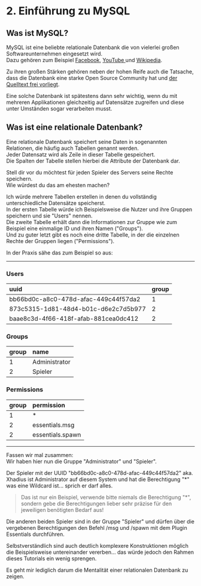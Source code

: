 # 2. Einführung zu MySQL

## Was ist MySQL?

MySQL ist eine beliebte relationale Datenbank die von vielerlei großen Softwareunternehmen eingesetzt wird.  
Dazu gehören zum Beispiel [Facebook](https://www.mysql.de/customers/view/?id=757), [YouTube ](https://www.mysql.de/customers/view/?id=750)und [Wikipedia](https://www.mysql.de/customers/view/?id=663).

Zu ihren großen Stärken gehören neben der hohen Reife auch die Tatsache, dass die Datenbank eine starke Open Source Community hat und [der Quelltext frei vorliegt](https://github.com/mysql/mysql-server "Die Repository vom MySQL-Server").

Eine solche Datenbank ist spätestens dann sehr wichtig, wenn du mit mehreren Applikationen gleichzeitig auf Datensätze zugreifen und diese unter Umständen sogar verarbeiten musst.

## Was ist eine relationale Datenbank?

Eine relationale Datenbank speichert seine Daten in sogenannten Relationen, die häufig auch Tabellen genannt werden.  
Jeder Datensatz wird als Zeile in dieser Tabelle gespeichert.  
Die Spalten der Tabelle stellen hierbei die Attribute der Datenbank dar.

Stell dir vor du möchtest für jeden Spieler des Servers seine Rechte speichern.  
Wie würdest du das am ehesten machen?

Ich würde mehrere Tabellen erstellen in denen du vollständig unterschiedliche Datensätze speicherst.  
In der ersten Tabelle würde ich Beispielsweise die Nutzer und ihre Gruppen speichern und sie "Users" nennen.  
Die zweite Tabelle erhält dann die Informationen zur Gruppe wie zum Beispiel eine einmalige ID und ihren Namen \("Groups"\).  
Und zu guter letzt gibt es noch eine dritte Tabelle, in der die einzelnen Rechte der Gruppen liegen \("Permissions"\).

In der Praxis sähe das zum Beispiel so aus:

---

### Users

| uuid | group |
| :--- | :--- |
| bb66bd0c-a8c0-478d-afac-449c44f57da2 | 1 |
| 873c5315-1d81-48d4-b01c-d6e2c7d5b977 | 2 |
| baae8c3d-4f66-418f-afab-881cea0dc412 | 2 |

### Groups

| group | name |
| :--- | :--- |
| 1 | Administrator |
| 2 | Spieler |

### Permissions

| group | permission |
| :--- | :--- |
| 1 | \* |
| 2 | essentials.msg |
| 2 | essentials.spawn |

---

Fassen wir mal zusammen:  
Wir haben hier nun die Gruppe "Administrator" und "Spieler".

Der Spieler mit der UUID "bb66bd0c-a8c0-478d-afac-449c44f57da2" aka. Xhadius ist Administrator auf diesem System und hat die Berechtigung "\*" was eine Wildcard ist... sprich er darf alles.

> Das ist nur ein Beispiel, verwende bitte niemals die Berechtigung "\*", sondern gebe die Berechtigungen lieber sehr präzise für den jeweiligen benötigten Bedarf aus!

Die anderen beiden Spieler sind in der Gruppe "Spieler" und dürfen über die vergebenen Berechtigungen den Befehl /msg und /spawn mit dem Plugin Essentials durchführen.

Selbstverständlich sind auch deutlich komplexere Konstruktionen möglich die Beispielsweise untereinander vererben... das würde jedoch den Rahmen dieses Tutorials ein wenig sprengen.

Es geht mir lediglich darum die Mentalität einer relationalen Datenbank zu zeigen.

